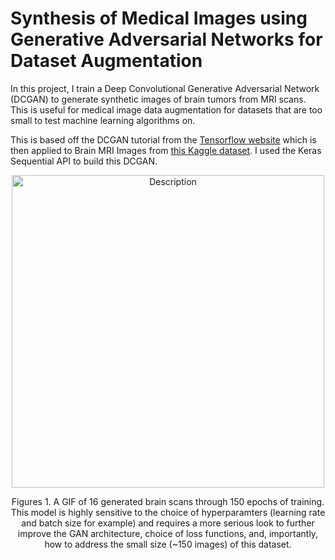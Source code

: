# Synthesis of Medical Images using Generative Adversarial Networks for Dataset Augmentation

In this project, I train a Deep Convolutional Generative Adversarial Network (DCGAN) to generate synthetic images of brain tumors from MRI scans. This is useful for medical image data augmentation for datasets that are too small to test machine learning algorithms on. 

This is based off the DCGAN tutorial from the [Tensorflow website](https://www.tensorflow.org/tutorials/generative/dcgan) which is then applied to Brain MRI Images from [this Kaggle dataset](https://www.kaggle.com/datasets/navoneel/brain-mri-images-for-brain-tumor-detection). I used the Keras Sequential API to build this DCGAN.

<p align="center">
    <img src="https://github.com/user-attachments/assets/8e7a7b17-7471-4b6e-893c-c6c869439125" alt="Description" width="500"/>
</p>
<p align="center">Figures 1. A GIF of 16 generated brain scans through 150 epochs of training. This model is highly sensitive to the choice of hyperparamters (learning rate and batch size for example) and requires a more serious look to further improve the GAN architecture, choice of loss functions, and, importantly, how to address the small size (~150 images) of this dataset.</p>
